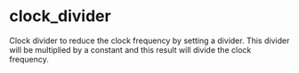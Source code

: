 # clock_divider
Clock divider to reduce the clock frequency by setting a divider. This divider will be multiplied by a constant and this result will divide the clock frequency.
